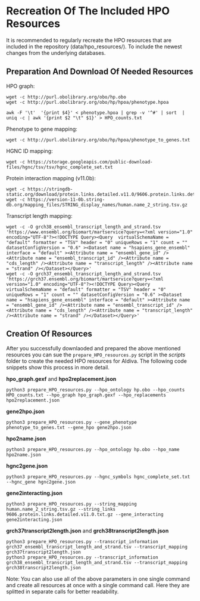 # Recreation Of The Included HPO Resources
It is recommended to regularly recreate the HPO resources that are included in the repository (data/hpo_resources/). To include the newest changes from the underlying databases.

## Preparation And Download Of Needed Resources
HPO graph:
```
wget -c http://purl.obolibrary.org/obo/hp.obo
wget -c http://purl.obolibrary.org/obo/hp/hpoa/phenotype.hpoa

awk -F '\t'  '{print $4}' < phenotype.hpoa | grep -v '^#' | sort  | uniq -c | awk '{print $2 "\t" $1}' > HPO_counts.txt
```

Phenotype to gene mapping:
```
wget -c http://purl.obolibrary.org/obo/hp/hpoa/phenotype_to_genes.txt
```

HGNC ID mapping:
```
wget -c https://storage.googleapis.com/public-download-files/hgnc/tsv/tsv/hgnc_complete_set.txt
```

Protein interaction mapping (v11.0b):
```
wget -c https://stringdb-static.org/download/protein.links.detailed.v11.0/9606.protein.links.detailed.v11.0.txt.gz
wget -c https://version-11-0b.string-db.org/mapping_files/STRING_display_names/human.name_2_string.tsv.gz
```

Transcript length mapping:
```
wget -c -O grch38_ensembl_transcript_length_and_strand.tsv 'https://www.ensembl.org/biomart/martservice?query=<?xml version="1.0" encoding="UTF-8"?><!DOCTYPE Query><Query  virtualSchemaName = "default" formatter = "TSV" header = "0" uniqueRows = "1" count = "" datasetConfigVersion = "0.6" ><Dataset name = "hsapiens_gene_ensembl" interface = "default" ><Attribute name = "ensembl_gene_id" /><Attribute name = "ensembl_transcript_id" /><Attribute name = "cds_length" /><Attribute name = "transcript_length" /><Attribute name = "strand" /></Dataset></Query>'
wget -c -O grch37_ensembl_transcript_length_and_strand.tsv 'https://grch37.ensembl.org/biomart/martservice?query=<?xml version="1.0" encoding="UTF-8"?><!DOCTYPE Query><Query  virtualSchemaName = "default" formatter = "TSV" header = "0" uniqueRows = "1" count = "" datasetConfigVersion = "0.6" ><Dataset name = "hsapiens_gene_ensembl" interface = "default" ><Attribute name = "ensembl_gene_id" /><Attribute name = "ensembl_transcript_id" /><Attribute name = "cds_length" /><Attribute name = "transcript_length" /><Attribute name = "strand" /></Dataset></Query>'
```

## Creation Of Resources
After you successfully downlaoded and prepared the above mentioned resources you can sue the `prepare_HPO_resources.py` script in the _scripts_ folder to create the needed HPO resources for AIdiva. The following code snippets show this process in more detail.

__hpo_graph.gexf__ and __hpo2replacement.json__
```
python3 prepare_HPO_resources.py --hpo_ontology hp.obo --hpo_counts HPO_counts.txt --hpo_graph hpo_graph.gexf --hpo_replacements hpo2replacement.json
```

__gene2hpo.json__
```
python3 prepare_HPO_resources.py --gene_phenotype phenotype_to_genes.txt --gene_hpo gene2hpo.json
```

__hpo2name.json__
```
python3 prepare_HPO_resources.py --hpo_ontology hp.obo --hpo_name hpo2name.json
```

__hgnc2gene.json__
```
python3 prepare_HPO_resources.py --hgnc_symbols hgnc_complete_set.txt --hgnc_gene hgnc2gene.json
```

__gene2interacting.json__
```
python3 prepare_HPO_resources.py --string_mapping human.name_2_string.tsv.gz --string_links 9606.protein.links.detailed.v11.0.txt.gz --gene_interacting gene2interacting.json
```

__grch37transcript2length.json__ and __grch38transcript2length.json__
```
python3 prepare_HPO_resources.py --transcript_information grch37_ensembl_transcript_length_and_strand.tsv --transcript_mapping grch37transcript2length.json
python3 prepare_HPO_resources.py --transcript_information grch38_ensembl_transcript_length_and_strand.tsv --transcript_mapping grch38transcript2length.json
```

Note: You can also use all of the above parameters in one single command and create all resources at once with a single command call. Here they are splitted in separate calls for better readability.